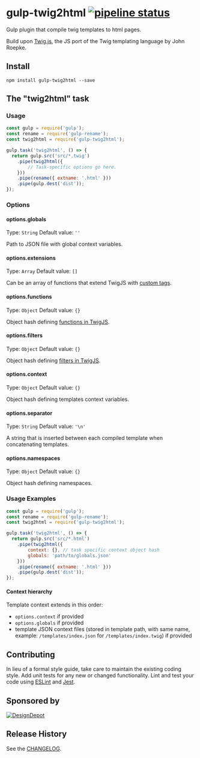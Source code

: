 # gulp-twig2html [![pipeline status](https://gitlab.com/toptalo/gulp-twig2html/badges/master/pipeline.svg)](https://gitlab.com/toptalo/gulp-twig2html/commits/master)

Gulp plugin that compile twig templates to html pages.

Build upon [Twig.js](https://github.com/twigjs/twig.js), the JS port of the Twig templating language by John Roepke.

## Install

```shell
npm install gulp-twig2html --save
```

## The "twig2html" task

### Usage

```js
const gulp = require('gulp');
const rename = require('gulp-rename');
const twig2html = require('gulp-twig2html');

gulp.task('twig2html', () => {
  return gulp.src('src/*.twig')
    .pipe(twig2html({
        // Task-specific options go here.
    }))
    .pipe(rename({ extname: '.html' }))
    .pipe(gulp.dest('dist'));
});
```

### Options

#### options.globals
Type: `String`
Default value: `''`

Path to JSON file with global context variables.

#### options.extensions
Type: `Array`
Default value: `[]`

Can be an array of functions that extend TwigJS with [custom tags](https://github.com/twigjs/twig.js/wiki/Extending-twig.js-With-Custom-Tags).

#### options.functions
Type: `Object`
Default value: `{}`

Object hash defining [functions in TwigJS](https://github.com/twigjs/twig.js/wiki/Extending-twig.js#functions).

#### options.filters
Type: `Object`
Default value: `{}`

Object hash defining [filters in TwigJS](https://github.com/twigjs/twig.js/wiki/Extending-twig.js#filters).

#### options.context
Type: `Object`
Default value: `{}`

Object hash defining templates context variables.

#### options.separator
Type: `String`
Default value: `'\n'`

A string that is inserted between each compiled template when concatenating templates.

#### options.namespaces
Type: `Object`
Default value: `{}`

Object hash defining namespaces.

### Usage Examples

```js
const gulp = require('gulp');
const rename = require('gulp-rename');
const twig2html = require('gulp-twig2html');

gulp.task('twig2html', () => {
  return gulp.src('src/*.html')
    .pipe(twig2html({
        context: {}, // task specific context object hash
        globals: 'path/to/globals.json'
    }))
    .pipe(rename({ extname: '.html' }))
    .pipe(gulp.dest('dist'));
});
```

#### Context hierarchy

Template context extends in this order:
* `options.context` if provided
* `options.globals` if provided
* template JSON context files (stored in template path, with same name,
example: `/templates/index.json` for `/templates/index.twig`) if provided

## Contributing
In lieu of a formal style guide, take care to maintain the existing coding style.
Add unit tests for any new or changed functionality.
Lint and test your code using [ESLint](https://eslint.org/) and [Jest](https://jestjs.io/).

## Sponsored by

[![DesignDepot](https://designdepot.ru/static/core/img/logo.png)](https://designdepot.ru/?utm_source=web&utm_medium=npm&utm_campaign=gulp-twig2html)

## Release History
See the [CHANGELOG](CHANGELOG.md).
